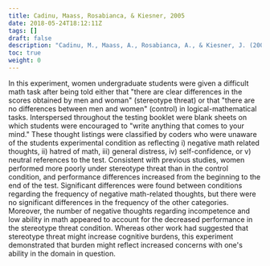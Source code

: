 ```yaml
---
title: Cadinu, Maass, Rosabianca, & Kiesner, 2005
date: 2018-05-24T18:12:11Z
tags: []
draft: false
description: "Cadinu, M., Maass, A., Rosabianca, A., & Kiesner, J. (2005). Why do women underperform under stereotype threat? *Psychological Science, 16,* 572-578."
toc: true
weight: 0
---
```


In this experiment, women undergraduate students were given a difficult math task after being told either that "there are clear differences in the scores obtained by men and woman" (stereotype threat) or that "there are no differences between men and women" (control) in logical-mathematical tasks. Interspersed throughout the testing booklet were blank sheets on which students were encouraged to "write anything that comes to your mind." These thought listings were classified by coders who were unaware of the students experimental condition as reflecting i) negative math related thoughts, ii) hatred of math, iii) general distress, iv) self-confidence, or v) neutral references to the test. Consistent with previous studies, women performed more poorly under stereotype threat than in the control condition, and performance differences increased from the beginning to the end of the test. Significant differences were found between conditions regarding the frequency of negative math-related thoughts, but there were no significant differences in the frequency of the other categories. Moreover, the number of negative thoughts regarding incompetence and low ability in math appeared to account for the decreased performance in the stereotype threat condition. Whereas other work had suggested that stereotype threat might increase cognitive burdens, this experiment demonstrated that burden might reflect increased concerns with one's ability in the domain in question.
